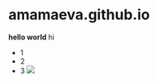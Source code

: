 # amamaeva.github.io

**hello world**
hi
* 1
* 2
* 3
![](https://2seewhales.com/wp-content/uploads/2019/03/dolphin-906176_1920.jpg)
